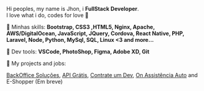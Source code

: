 <p align="left"> 
   Hi peoples, my name is Jhon, i <strong>FullStack Developer</strong>.<br>
   I love what i do, codes for love 💛
</p>

<p align="left">
  🦄  Minhas skills: <strong>Bootstrap, CSS3 ,HTML5, Nginx, Apache, AWS/DigitalOcean, JavaScript, JQuery, Cordova, React Native, PHP, Laravel, Node, Python, MySql, SQL, Linux <3 and more... </strong>
</p>

<p align="left">
  💼  Dev tools: <strong> VSCode, PhotoShop, Figma, Adobe XD, Git</strong>
</p>

<p align="left">
🔭  My projects and jobs: 
</p>

[BackOffice Soluções](https://www.backofficesolucoes.io "Clique e acesse agora!"),
[API Grátis](https://www.apigratis.com.br "Clique e acesse agora!"),
[Contrate um Dev](https://www.contrateumdev.com.br "Clique e acesse agora!"), 
[On Assistência Auto](https://www.onassistencia.com.br "Clique e acesse agora!") and 
E-Shopper (Em breve)
